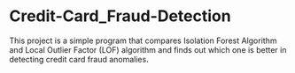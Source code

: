 # Credit-Card_Fraud-Detection
This project is a simple program that compares Isolation Forest Algorithm and Local Outlier Factor (LOF) algorithm and finds out which one is better in detecting credit card fraud anomalies. 
